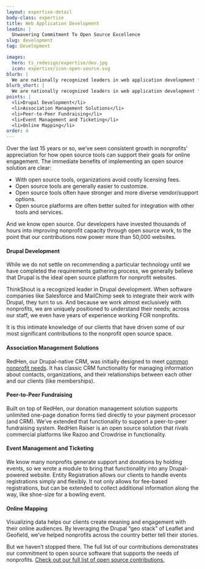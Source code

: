 ```yaml
---
layout: expertise-detail
body-class: expertise
title: Web Application Development
leadin: |
  Unwavering Commitment To Open Source Excellence
slug: development
tag: Development

images:
  hero: ts_redesign/expertise/dev.jpg
  icon: expertise/icon-open-source.svg
blurb: |
  We are nationally recognized leaders in web application development for nonprofits. Geeks at heart, we love playing on the bleeding edge of web technology, which also happens to ensure we're adding the most possible value to our clients. One thing we don't waver on is our commitment to engineering excellence and open source, as demonstrated by the more than 50,000 websites running on our contributions.
blurb_short: |
  We are nationally recognized leaders in web application development for nonprofits. Geeks at heart, we love playing on the bleeding edge of web technology.
points: |
  <li>Drupal Development</li>
  <li>Association Management Solutions</li>
  <li>Peer-to-Peer Fundraising</li>
  <li>Event Management and Ticketing</li>
  <li>Online Mapping</li>
order: 4
---
```


Over the last 15 years or so, we’ve seen consistent growth in nonprofits’ appreciation for how open source tools can support their goals for online engagement. The immediate benefits of implementing an open source solution are clear:

* With open source tools, organizations avoid costly licensing fees.
* Open source tools are generally easier to customize.
* Open source tools often have stronger and more diverse vendor/support options.
* Open source platforms are often better suited for integration with other tools and services.

And we know open source. Our developers have invested thousands of hours into improving nonprofit capacity through open source work, to the point that our contributions now power more than 50,000 websites.

#### Drupal Development

While we do not settle on recommending a particular technology until we have completed the requirements gathering process, we generally believe that Drupal is the ideal open source platform for nonprofit websites.

ThinkShout is a recognized leader in Drupal development. When software companies like Salesforce and MailChimp seek to integrate their work with Drupal, they turn to us. And because we work almost exclusively with nonprofits, we are uniquely positioned to understand their needs; across our staff, we even have years of experience working FOR nonprofits.

It is this intimate knowledge of our clients that have driven some of our most significant contributions to the nonprofit open source space.

#### Association Management Solutions

RedHen, our Drupal-native CRM, was initially designed to meet [common nonprofit needs]({{site.baseurl}}/expertise/engagement-tools/). It has classic CRM functionality for managing information about contacts, organizations, and their relationships between each other and our clients (like memberships).

#### Peer-to-Peer Fundraising

Built on top of RedHen, our donation management solution supports unlimited one-page donation forms tied directly to your payment processor (and CRM). We’ve extended that functionality to support a peer-to-peer fundraising system. RedHen Raiser is an open source solution that rivals commercial platforms like Razoo and Crowdrise in functionality.

#### Event Management and Ticketing

We know many nonprofits generate support and donations by holding events, so we wrote a module to bring that functionality into any Drupal-powered website. Entity Registration allows our clients to handle events registrations simply and flexibly. It not only allows for fee-based registrations, but can be extended to collect additional information along the way, like shoe-size for a bowling event.

#### Online Mapping

Visualizing data helps our clients create meaning and engagement with their online audiences. By leveraging the Drupal “geo stack” of Leaflet and Geofield, we’ve helped nonprofits across the country better tell their stories.

But we haven’t stopped there. The full list of our contributions demonstrates our commitment to open source software that supports the needs of nonprofits. [Check out our full list of open source contributions.]({{site.baseurl}}/expertise/open-source/)
